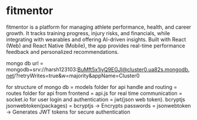 # fitmentor
fitmentor is a platform for managing athlete performance, health, and career growth. It tracks training progress, injury risks, and financials, while integrating with wearables and offering AI-driven insights. Built with React (Web) and React Native (Mobile), the app provides real-time performance feedback and personalized recommendations.


mongo db url = mongodb+srv://harsh123103:BuMft5x1iyQ9EGJl@cluster0.ua82s.mongodb.net/?retryWrites=true&w=majority&appName=Cluster0


for structure of mongo db = models folder
for api handle and routing = routes folder
for api from frontend = api.js
for real time communication = socket.io
for user login and authentication =  jwt(json web token). bcryptjs jsonwebtoken(packages)
				  =  bcryptjs → Encrypts passwords
				  =  jsonwebtoken → Generates JWT tokens for secure authentication
